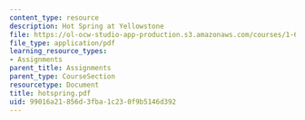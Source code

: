 ```yaml
---
content_type: resource
description: Hot Spring at Yellowstone
file: https://ol-ocw-studio-app-production.s3.amazonaws.com/courses/1-63-advanced-fluid-dynamics-of-the-environment-fall-2002/99016a21856d3fba1c230f9b5146d392_hotspring.pdf
file_type: application/pdf
learning_resource_types:
- Assignments
parent_title: Assignments
parent_type: CourseSection
resourcetype: Document
title: hotspring.pdf
uid: 99016a21-856d-3fba-1c23-0f9b5146d392
---
```

